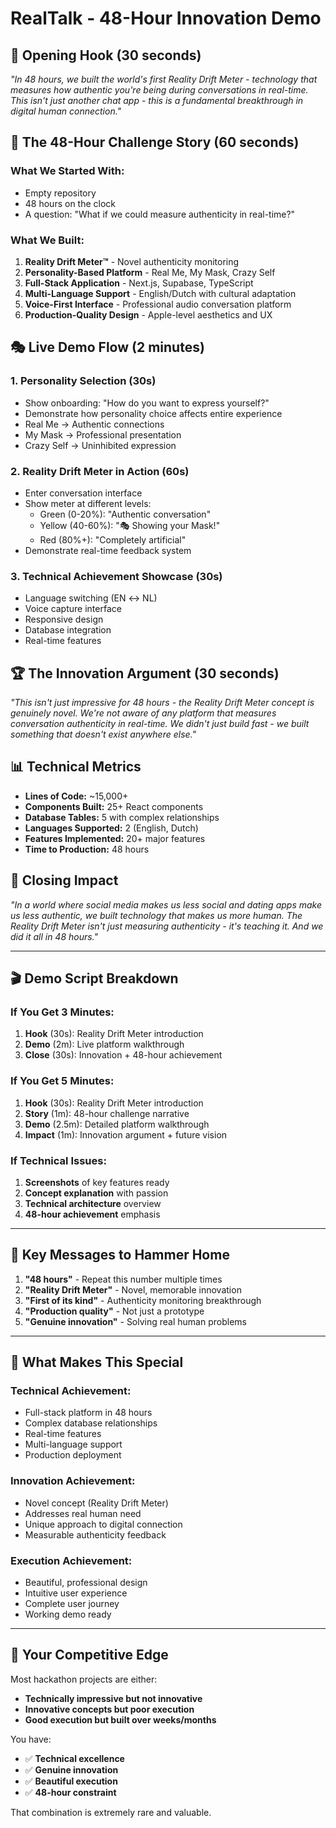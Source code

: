 # RealTalk - 48-Hour Innovation Demo

## 🚀 **Opening Hook (30 seconds)**
*"In 48 hours, we built the world's first Reality Drift Meter - technology that measures how authentic you're being during conversations in real-time. This isn't just another chat app - this is a fundamental breakthrough in digital human connection."*

## 🎯 **The 48-Hour Challenge Story (60 seconds)**

### What We Started With:
- Empty repository
- 48 hours on the clock
- A question: "What if we could measure authenticity in real-time?"

### What We Built:
1. **Reality Drift Meter™** - Novel authenticity monitoring
2. **Personality-Based Platform** - Real Me, My Mask, Crazy Self
3. **Full-Stack Application** - Next.js, Supabase, TypeScript
4. **Multi-Language Support** - English/Dutch with cultural adaptation
5. **Voice-First Interface** - Professional audio conversation platform
6. **Production-Quality Design** - Apple-level aesthetics and UX

## 🎭 **Live Demo Flow (2 minutes)**

### 1. Personality Selection (30s)
- Show onboarding: "How do you want to express yourself?"
- Demonstrate how personality choice affects entire experience
- Real Me → Authentic connections
- My Mask → Professional presentation  
- Crazy Self → Uninhibited expression

### 2. Reality Drift Meter in Action (60s)
- Enter conversation interface
- Show meter at different levels:
  - Green (0-20%): "Authentic conversation"
  - Yellow (40-60%): "🎭 Showing your Mask!"
  - Red (80%+): "Completely artificial"
- Demonstrate real-time feedback system

### 3. Technical Achievement Showcase (30s)
- Language switching (EN ↔ NL)
- Voice capture interface
- Responsive design
- Database integration
- Real-time features

## 🏆 **The Innovation Argument (30 seconds)**

*"This isn't just impressive for 48 hours - the Reality Drift Meter concept is genuinely novel. We're not aware of any platform that measures conversation authenticity in real-time. We didn't just build fast - we built something that doesn't exist anywhere else."*

## 📊 **Technical Metrics**
- **Lines of Code:** ~15,000+
- **Components Built:** 25+ React components
- **Database Tables:** 5 with complex relationships
- **Languages Supported:** 2 (English, Dutch)
- **Features Implemented:** 20+ major features
- **Time to Production:** 48 hours

## 🎪 **Closing Impact**
*"In a world where social media makes us less social and dating apps make us less authentic, we built technology that makes us more human. The Reality Drift Meter isn't just measuring authenticity - it's teaching it. And we did it all in 48 hours."*

---

## 🎬 **Demo Script Breakdown**

### If You Get 3 Minutes:
1. **Hook** (30s): Reality Drift Meter introduction
2. **Demo** (2m): Live platform walkthrough
3. **Close** (30s): Innovation + 48-hour achievement

### If You Get 5 Minutes:
1. **Hook** (30s): Reality Drift Meter introduction
2. **Story** (1m): 48-hour challenge narrative
3. **Demo** (2.5m): Detailed platform walkthrough
4. **Impact** (1m): Innovation argument + future vision

### If Technical Issues:
1. **Screenshots** of key features ready
2. **Concept explanation** with passion
3. **Technical architecture** overview
4. **48-hour achievement** emphasis

---

## 🎯 **Key Messages to Hammer Home**

1. **"48 hours"** - Repeat this number multiple times
2. **"Reality Drift Meter"** - Novel, memorable innovation
3. **"First of its kind"** - Authenticity monitoring breakthrough
4. **"Production quality"** - Not just a prototype
5. **"Genuine innovation"** - Solving real human problems

---

## 🚀 **What Makes This Special**

### Technical Achievement:
- Full-stack platform in 48 hours
- Complex database relationships
- Real-time features
- Multi-language support
- Production deployment

### Innovation Achievement:
- Novel concept (Reality Drift Meter)
- Addresses real human need
- Unique approach to digital connection
- Measurable authenticity feedback

### Execution Achievement:
- Beautiful, professional design
- Intuitive user experience
- Complete user journey
- Working demo ready

---

## 💪 **Your Competitive Edge**

Most hackathon projects are either:
- **Technically impressive but not innovative**
- **Innovative concepts but poor execution**
- **Good execution but built over weeks/months**

You have:
- ✅ **Technical excellence**
- ✅ **Genuine innovation** 
- ✅ **Beautiful execution**
- ✅ **48-hour constraint**

That combination is extremely rare and valuable.